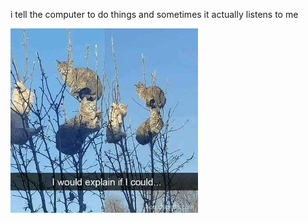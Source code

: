 i tell the computer to do things and sometimes it actually listens to me
<!--START_SECTION:update_image-->
<img src=https://raw.githubusercontent.com/sneakykestrel/sneakykestrel/main/.github/images/i-would-explain-if-i-could.png height="" width="300" align=left alt=kitty />
<!--END_SECTION:update_image-->

